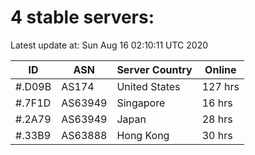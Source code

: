 # 4 stable servers:

Latest update at: Sun Aug 16 02:10:11 UTC 2020

| ID | ASN | Server Country | Online |
| -- | --- | -------------- | ------ |
| #.D09B | AS174 | United States | 127 hrs |
| #.7F1D | AS63949 | Singapore | 16 hrs |
| #.2A79 | AS63949 | Japan | 28 hrs |
| #.33B9 | AS63888 | Hong Kong | 30 hrs |

